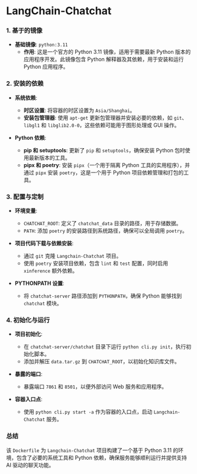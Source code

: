 # LangChain-Chatchat

### **1. 基于的镜像**

- **基础镜像**: `python:3.11`
  - **作用**: 这是一个官方的 Python 3.11 镜像，适用于需要最新 Python 版本的应用程序开发。此镜像包含 Python 解释器及其依赖，用于安装和运行 Python 应用程序。

### **2. 安装的依赖**

- **系统依赖**:
  - **时区设置**: 将容器的时区设置为 `Asia/Shanghai`。
  - **安装包管理器**: 使用 `apt-get` 更新包管理器并安装必要的依赖，如 `git`、`libgl1` 和 `libglib2.0-0`，这些依赖可能用于图形处理或 GUI 操作。

- **Python 依赖**:
  - **pip 和 setuptools**: 更新了 `pip` 和 `setuptools`，确保安装 Python 包时使用最新版本的工具。
  - **pipx 和 poetry**: 安装 `pipx`（一个用于隔离 Python 工具的实用程序），并通过 `pipx` 安装 `poetry`，这是一个用于 Python 项目依赖管理和打包的工具。

### **3. 配置与定制**

- **环境变量**:
  - `CHATCHAT_ROOT`: 定义了 `chatchat_data` 目录的路径，用于存储数据。
  - `PATH`: 添加 `poetry` 的安装路径到系统路径，确保可以全局调用 `poetry`。

- **项目代码下载与依赖安装**:
  - 通过 `git` 克隆 `Langchain-Chatchat` 项目。
  - 使用 `poetry` 安装项目依赖，包含 `lint` 和 `test` 配置，同时启用 `xinference` 额外依赖。

- **PYTHONPATH 设置**:
  - 将 `chatchat-server` 路径添加到 `PYTHONPATH`，确保 Python 能够找到 `chatchat` 模块。

### **4. 初始化与运行**

- **项目初始化**:
  - 在 `chatchat-server/chatchat` 目录下运行 `python cli.py init`，执行初始化脚本。
  - 添加并解压 `data.tar.gz` 到 `CHATCHAT_ROOT`，以初始化知识库文件。

- **暴露的端口**:
  - 暴露端口 `7861` 和 `8501`，以便外部访问 Web 服务和应用程序。

- **容器入口点**:
  - 使用 `python cli.py start -a` 作为容器的入口点，启动 `Langchain-Chatchat` 服务。

### **总结**

该 `Dockerfile` 为 `Langchain-Chatchat` 项目构建了一个基于 Python 3.11 的环境，包含了必要的系统工具和 Python 依赖，确保服务能够顺利运行并提供支持 AI 驱动的聊天功能。